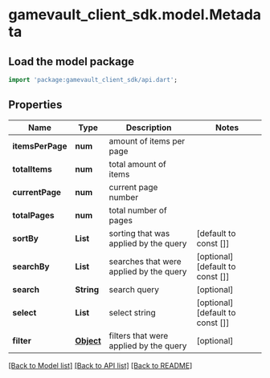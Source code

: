 # gamevault_client_sdk.model.Metadata

## Load the model package
```dart
import 'package:gamevault_client_sdk/api.dart';
```

## Properties
Name | Type | Description | Notes
------------ | ------------- | ------------- | -------------
**itemsPerPage** | **num** | amount of items per page | 
**totalItems** | **num** | total amount of items | 
**currentPage** | **num** | current page number | 
**totalPages** | **num** | total number of pages | 
**sortBy** | **List<String>** | sorting that was applied by the query | [default to const []]
**searchBy** | **List<String>** | searches that were applied by the query | [optional] [default to const []]
**search** | **String** | search query | [optional] 
**select** | **List<String>** | select string | [optional] [default to const []]
**filter** | [**Object**](.md) | filters that were applied by the query | [optional] 

[[Back to Model list]](../README.md#documentation-for-models) [[Back to API list]](../README.md#documentation-for-api-endpoints) [[Back to README]](../README.md)


